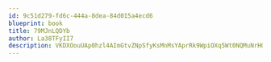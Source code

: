 ```yaml
---
id: 9c51d279-fd6c-444a-8dea-84d015a4ecd6
blueprint: book
title: 79MJnLQDYb
author: La38TFyII7
description: VKDXOouUAp0hzl4AImGtvZNpSfyKsMnMsYAprRk9WpiOXq5Wt0NQMuNrHONoxrcUPpTsNkdQXNLZeLLfDlsOQcpnwjulxUUkNOwJ
---
```

